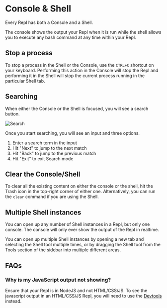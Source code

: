 # Console & Shell

Every Repl has both a Console and a Shell.

The console shows the output your Repl when it is run while the shell allows you to execute any bash command at any time within your Repl.

## Stop a process

To stop a process in the Shell or the Console, use the `CTRL+C` shortcut on your keyboard. Performing this action in the Console will stop the Repl and performing it in the Shell will stop the current process running in the particular Shell tab.

## Searching

When either the Console or the Shell is focused, you will see a search button.

![Search](https://docimg.replit.com/images/programming-ide/console-shell-search.png)

Once you start searching, you will see an input and three options.

1. Enter a search term in the input
2. Hit "Next" to jump to the next match
3. Hit "Back" to jump to the previous match
4. Hit "Exit" to exit Search mode

## Clear the Console/Shell

To clear all the existing content on either the console or the shell, hit the Trash icon in the top-right corner of either one. Alternatively, you can run the `clear` command if you are using the Shell.

## Multiple Shell instances

You can open up any number of Shell instances in a Repl, but only one console. The console will only ever show the output of the Repl in realtime.

You can open up multiple Shell instances by opening a new tab and selecting the Shell tool multiple times, or by dragging the Shell tool from the Tools section of the sidebar into multiple different areas.

## FAQs

### Why is my JavaScript output not showing?

Ensure that your Repl is in NodeJS and not HTML/CSS/JS. To see the javascript output in an HTML/CSS/JS Repl, you will need to use the [Devtools](/programming-ide/workspace-features/webview#devtools) instead.
